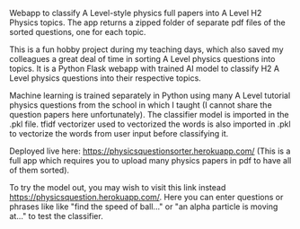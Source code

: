 Webapp to classify A Level-style physics full papers into A Level H2 Physics topics. The app returns a zipped folder of separate pdf files of the sorted questions, one for each topic.

This is a fun hobby project during my teaching days, which also saved my colleagues a great deal of time in sorting A Level physics questions into topics. It is a Python Flask webapp with trained AI model to classify H2 A Level physics questions into their respective topics.

Machine learning is trained separately in Python using many A Level tutorial physics questions from the school in which I taught (I cannot share the question papers here unfortunately). The classifier model is imported in the .pkl file. tfidf vectorizer used to vectorized the words is also imported in .pkl to vectorize the words from user input before classifying it.

Deployed live here: https://physicsquestionsorter.herokuapp.com/ (This is a full app which requires you to upload many physics papers in pdf to have all of them sorted).

To try the model out, you may wish to visit this link instead https://physicsquestion.herokuapp.com/. Here you can enter questions or phrases like like "find the speed of ball..." or "an alpha particle is moving at..." to test the classifier. 


